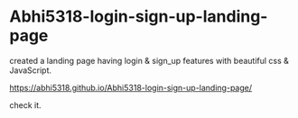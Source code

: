 ﻿# Abhi5318-login-sign-up-landing-page
created  a landing page having login & sign_up features with beautiful css & JavaScript.

https://abhi5318.github.io/Abhi5318-login-sign-up-landing-page/

check it.

